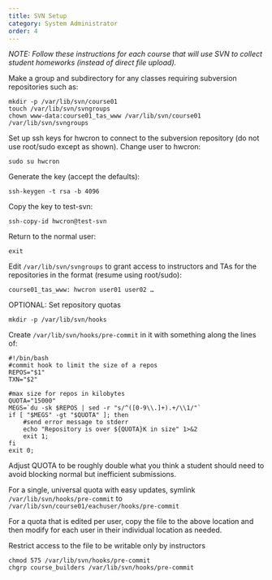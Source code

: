 ```yaml
---
title: SVN Setup
category: System Administrator
order: 4
---
```


_NOTE: Follow these instructions for each course that will use SVN to
collect student homeworks (instead of direct file upload)._


Make a group and subdirectory for any classes requiring subversion
repositories such as:

```
mkdir -p /var/lib/svn/course01
touch /var/lib/svn/svngroups
chown www-data:course01_tas_www /var/lib/svn/course01 /var/lib/svn/svngroups
```

Set up ssh keys for hwcron to connect to the subversion repository
(do not use root/sudo except as shown).  Change user to hwcron:

```
sudo su hwcron
```

Generate the key (accept the defaults):

```
ssh-keygen -t rsa -b 4096  
```

Copy the key to test-svn:

```
ssh-copy-id hwcron@test-svn 
```

Return to the normal user:
```
exit
```

Edit ``` /var/lib/svn/svngroups ``` to grant access to instructors
and TAs for the repositories in the format (resume using
root/sudo):

```
course01_tas_www: hwcron user01 user02 …
```

OPTIONAL: Set repository quotas

```   
mkdir -p /var/lib/svn/hooks
```

Create `/var/lib/svn/hooks/pre-commit` in it with something along the lines of:

```
#!/bin/bash
#commit hook to limit the size of a repos
REPOS="$1"
TXN="$2"

#max size for repos in kilobytes
QUOTA="15000"
MEGS=`du -sk $REPOS | sed -r "s/^([0-9\\.]+).+/\\1/"`
if [ "$MEGS" -gt "$QUOTA" ]; then
	#send error message to stderr
	echo "Repository is over ${QUOTA}K in size" 1>&2
	exit 1;
fi
exit 0;
```

Adjust QUOTA to be roughly double what you think a student should
need to avoid blocking normal but inefficient submissions.

For a single, universal quota with easy updates, symlink
``` /var/lib/svn/hooks/pre-commit ``` to
``` /var/lib/svn/course01/eachuser/hooks/pre-commit ```

For a quota that is edited per user, copy the file to the above
location and then modify for each user in their individual location
as needed.

Restrict access to the file to be writable only by instructors

```
chmod 575 /var/lib/svn/hooks/pre-commit
chgrp course_builders /var/lib/svn/hooks/pre-commit
```
